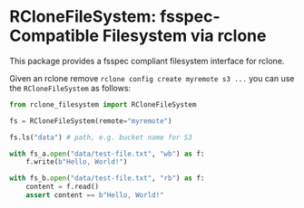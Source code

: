 # RCloneFileSystem: fsspec-Compatible Filesystem via rclone

This package provides a fsspec compliant filesystem interface for rclone.

Given an rclone remove `rclone config create myremote s3 ...` you can use the `RCloneFileSystem` as follows:

```py
from rclone_filesystem import RCloneFileSystem

fs = RCloneFileSystem(remote="myremote")

fs.ls("data") # path, e.g. bucket name for S3

with fs_a.open("data/test-file.txt", "wb") as f:
    f.write(b"Hello, World!")

with fs_b.open("data/test-file.txt", "rb") as f:
    content = f.read()
    assert content == b"Hello, World!"
```
